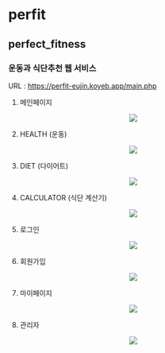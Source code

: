 # perfit
## perfect_fitness
### 운동과 식단추천 웹 서비스

URL :
https://perfit-eujin.koyeb.app/main.php

1. 메인페이지
<p align="center">
  <img src="https://github.com/eujinjung/perfit/assets/121158335/a0bbf0f4-01ad-42ba-87de-8ff1c4692519">
</p>

2. HEALTH (운동)
<p align="center">
  <img src="https://github.com/eujinjung/perfit/assets/121158335/b237fa51-ab55-491f-8f6f-b017527f1511">
</p>

3. DIET (다이어트)
<p align="center">
  <img src="https://github.com/eujinjung/perfit/assets/121158335/ffc13f2f-8856-486a-861a-3a76864b1123">
</p>

4. CALCULATOR (식단 계산기)
<p align="center">
  <img src="https://github.com/eujinjung/perfit/assets/121158335/ba7cbecc-3e88-474c-8898-079b976673b6">
</p>

5. 로그인
<p align="center">
  <img src="https://github.com/eujinjung/perfit/assets/121158335/aa798487-2fdc-42fb-ba19-03738f7e117f">
</p>

6. 회원가입
<p align="center">
  <img src="https://github.com/eujinjung/perfit/assets/121158335/2e6411ff-33c5-4873-83fa-1c19c653f848">
</p>

7. 마이페이지
<p align="center">
  <img src="https://github.com/eujinjung/perfit/assets/121158335/e9ccbd46-c082-4d55-b272-4dddd85101eb">
</p>

8. 관리자
<p align="center">
  <img src="https://github.com/eujinjung/perfit/assets/121158335/da589f8c-d561-4bfb-bfbd-c3525bdd7d37">
</p>
